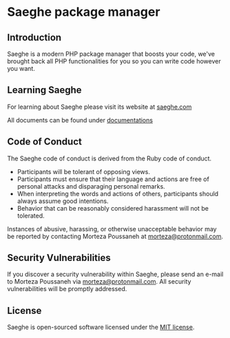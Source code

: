 # Saeghe package manager

## Introduction

Saeghe is a modern PHP package manager that boosts your code, 
we've brought back all PHP functionalities for you so you can write code however you want.

## Learning Saeghe

For learning about Saeghe please visit its website at [saeghe.com](https://saeghe.com)

All documents can be found under [documentations](https://saeghe.com/documentations)

## Code of Conduct

The Saeghe code of conduct is derived from the Ruby code of conduct.

- Participants will be tolerant of opposing views.
- Participants must ensure that their language and actions are free of personal attacks and disparaging personal remarks.
- When interpreting the words and actions of others, participants should always assume good intentions.
- Behavior that can be reasonably considered harassment will not be tolerated.

Instances of abusive, harassing, or otherwise unacceptable behavior may be reported by contacting Morteza Poussaneh at [morteza@protonmail.com](mailto:morteza@protonmail.com).

## Security Vulnerabilities

If you discover a security vulnerability within Saeghe, please send an e-mail to Morteza Poussaneh via [morteza@protonmail.com](mailto:morteza@protonmail.com). All security vulnerabilities will be promptly addressed.

## License

Saeghe is open-sourced software licensed under the [MIT license](https://opensource.org/licenses/MIT).
